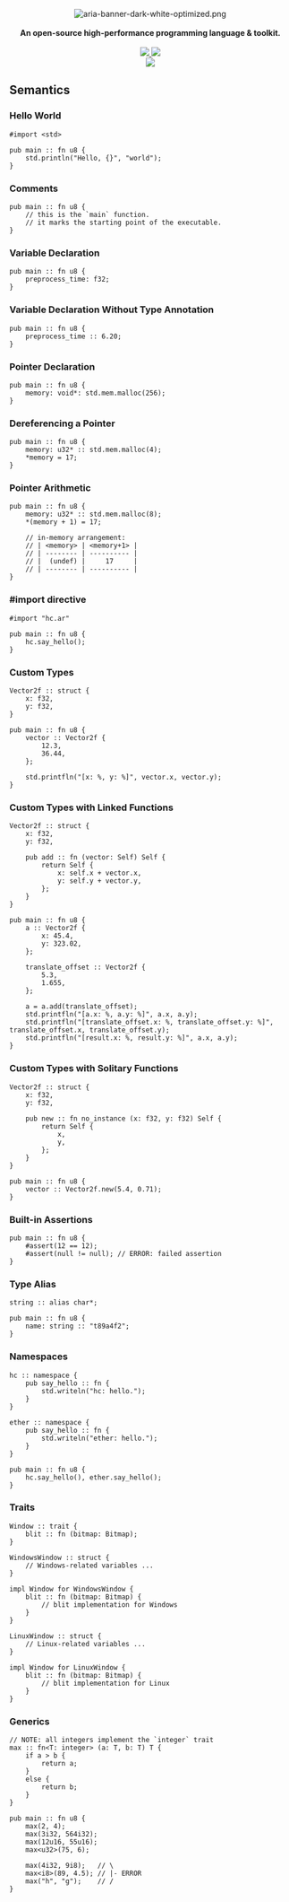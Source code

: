 <p align="center">
    <img src="docs/assets/aria-banner-dark-white-optimized.png?raw=true" alt="aria-banner-dark-white-optimized.png">
    <br/>
    <br/>
    <b>An open-source high-performance programming language & toolkit.</b>
    <br/>
    <br/>
    <a href="https://github.com/huzaifash/aria/actions">
        <img src="https://github.com/huzaifash/aria/workflows/build/badge.svg">
    </a>
    <a href="https://github.com/huzaifash/aria/blob/master/LICENSE">
        <img src="https://img.shields.io/github/license/huzaifash/aria">
    </a>
    <br/>
    <a href="https://github.com/huzaifash/aria.git">
        <img src="https://img.shields.io/github/languages/code-size/huzaifash/aria">
    </a>
</p>

## Semantics

### Hello World
```aria
#import <std>

pub main :: fn u8 {
    std.println("Hello, {}", "world");
}
```

### Comments
```aria
pub main :: fn u8 {
    // this is the `main` function.
    // it marks the starting point of the executable.
}
```

### Variable Declaration
```aria
pub main :: fn u8 {
    preprocess_time: f32;
}
```

### Variable Declaration Without Type Annotation
```aria
pub main :: fn u8 {
    preprocess_time :: 6.20;
}
```

### Pointer Declaration
```aria
pub main :: fn u8 {
    memory: void*: std.mem.malloc(256);
}
```

### Dereferencing a Pointer
```aria
pub main :: fn u8 {
    memory: u32* :: std.mem.malloc(4);
    *memory = 17;
}
```

### Pointer Arithmetic

```aria
pub main :: fn u8 {
    memory: u32* :: std.mem.malloc(8);
    *(memory + 1) = 17;

    // in-memory arrangement:
    // | <memory> | <memory+1> |
    // | -------- | ---------- |
    // |  (undef) |     17     |
    // | -------- | ---------- |
}
```

### #import directive

```aria
#import "hc.ar"

pub main :: fn u8 {
    hc.say_hello();
}
```

### Custom Types

```aria
Vector2f :: struct {
    x: f32,
    y: f32,
}

pub main :: fn u8 {
    vector :: Vector2f {
        12.3,
        36.44,
    };

    std.printfln("[x: %, y: %]", vector.x, vector.y);
}
```

### Custom Types with Linked Functions

```aria
Vector2f :: struct {
    x: f32,
    y: f32,

    pub add :: fn (vector: Self) Self {
        return Self {
            x: self.x + vector.x,
            y: self.y + vector.y,
        };
    }
}

pub main :: fn u8 {
    a :: Vector2f {
        x: 45.4,
        y: 323.02,
    };

    translate_offset :: Vector2f {
        5.3,
        1.655,
    };

    a = a.add(translate_offset);
    std.printfln("[a.x: %, a.y: %]", a.x, a.y);
    std.printfln("[translate_offset.x: %, translate_offset.y: %]", translate_offset.x, translate_offset.y);
    std.printfln("[result.x: %, result.y: %]", a.x, a.y);
}
```

### Custom Types with Solitary Functions

```aria
Vector2f :: struct {
    x: f32,
    y: f32,

    pub new :: fn no_instance (x: f32, y: f32) Self {
        return Self {
            x,
            y,
        };
    }
}

pub main :: fn u8 {
    vector :: Vector2f.new(5.4, 0.71);
}
```

### Built-in Assertions

```aria
pub main :: fn u8 {
    #assert(12 == 12);
    #assert(null != null); // ERROR: failed assertion
}
```

### Type Alias

```aria
string :: alias char*;

pub main :: fn u8 {
    name: string :: "t89a4f2";
}
```

### Namespaces

```aria
hc :: namespace {
    pub say_hello :: fn {
        std.writeln("hc: hello.");
    }
}

ether :: namespace {
    pub say_hello :: fn {
        std.writeln("ether: hello.");
    }
}

pub main :: fn u8 {
    hc.say_hello(), ether.say_hello();
}
```

### Traits

```aria
Window :: trait {
    blit :: fn (bitmap: Bitmap);
}

WindowsWindow :: struct {
    // Windows-related variables ...
}

impl Window for WindowsWindow {
    blit :: fn (bitmap: Bitmap) {
        // blit implementation for Windows
    }
}

LinuxWindow :: struct {
    // Linux-related variables ...
}

impl Window for LinuxWindow {
    blit :: fn (bitmap: Bitmap) {
        // blit implementation for Linux
    }
}
```

### Generics

```aria
// NOTE: all integers implement the `integer` trait
max :: fn<T: integer> (a: T, b: T) T {
    if a > b {
        return a;
    }
    else {
        return b;
    }
}

pub main :: fn u8 {
    max(2, 4);
    max(3i32, 564i32);
    max(12u16, 55u16);
    max<u32>(75, 6);

    max(4i32, 9i8);   // \
    max<i8>(89, 4.5); // |- ERROR
    max("h", "g");    // /
}
```
